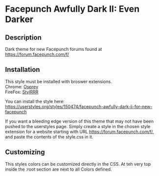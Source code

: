 # Facepunch Awfully Dark II: Even Darker
## Description
Dark theme for new Facepunch forums found at https://forum.facepunch.com/f/
## Installation
This style must be installed with broswer extensions.\
Chrome: [Osprey](https://chrome.google.com/webstore/detail/osprey/ekjapccimkannnfgcnnoajhfdglobgak)\
FireFox: [StylRRR](https://addons.mozilla.org/en-US/firefox/addon/stylrrr/)

You can install the style here:\
https://userstyles.org/styles/150474/facepunch-awfully-dark-ii-for-new-facepunch

If you want a bleeding edge version of this theme that may not have been pushed to the userstyles page. Simply create a style in the chosen style extension for a website starting with URL https://forum.facepunch.com/f/, and paste the contents of the style.css in it.

## Customizing
This styles colors can be customized directly in the CSS. At teh very top inside the :root section are next to all Colors defined.